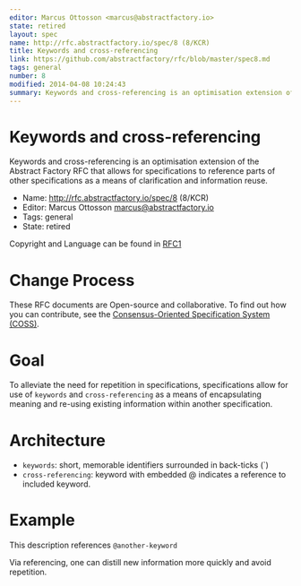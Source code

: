 ```yaml
---
editor: Marcus Ottosson <marcus@abstractfactory.io>
state: retired
layout: spec
name: http://rfc.abstractfactory.io/spec/8 (8/KCR)
title: Keywords and cross-referencing
link: https://github.com/abstractfactory/rfc/blob/master/spec8.md
tags: general
number: 8
modified: 2014-04-08 10:24:43
summary: Keywords and cross-referencing is an optimisation extension of the Abstract Factory RFC that allows for specifications to reference parts of other specifications as a means of clarification and information reuse.
---
```


# Keywords and cross-referencing

Keywords and cross-referencing is an optimisation extension of the Abstract Factory RFC that allows for specifications to reference parts of other specifications as a means of clarification and information reuse.

* Name: http://rfc.abstractfactory.io/spec/8 (8/KCR)
* Editor: Marcus Ottosson <marcus@abstractfactory.io>
* Tags: general
* State: retired

Copyright and Language can be found in [RFC1](http://rfc.abstractfactory.io/spec/1)

# Change Process

These RFC documents are Open-source and collaborative. To find out how you can contribute, see the [Consensus-Oriented Specification System (COSS)](http://www.digistan.org/spec:1/COSS).

# Goal

To alleviate the need for repetition in specifications, specifications allow for use of `keywords` and `cross-referencing` as a means of encapsulating meaning and re-using existing information within another specification.

# Architecture

* `keywords`: short, memorable identifiers surrounded in back-ticks (`)
* `cross-referencing`: keyword with embedded @ indicates a reference to included keyword.

# Example

This description references `@another-keyword`

Via referencing, one can distill new information more quickly and avoid repetition.